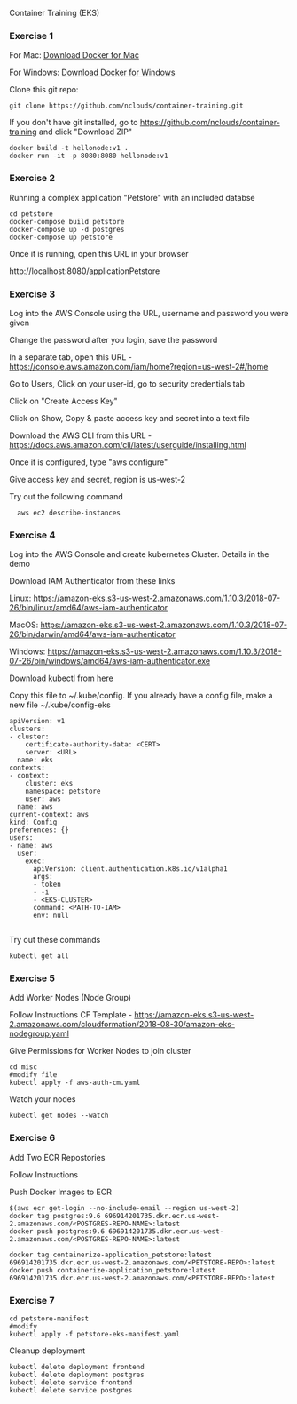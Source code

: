 
Container Training (EKS)

### Exercise 1

 For Mac: [Download Docker for Mac](https://docs.docker.com/docker-for-mac/install/)

 For Windows:  [Download Docker for Windows](https://docs.docker.com/docker-for-windows/install/)

 Clone this git repo: 
 ```
 git clone https://github.com/nclouds/container-training.git
 ```
 If you don't have git installed, go to https://github.com/nclouds/container-training and click "Download ZIP"

```
docker build -t hellonode:v1 .
docker run -it -p 8080:8080 hellonode:v1

```

### Exercise 2

Running a complex application "Petstore" with an included databse

```
cd petstore
docker-compose build petstore
docker-compose up -d postgres
docker-compose up petstore
```

Once it is running, open this URL in your browser

http://localhost:8080/applicationPetstore


### Exercise 3

  Log into the AWS Console using the URL, username and password you were given

  Change the password after you login, save the password

  In a separate tab, open this URL - https://console.aws.amazon.com/iam/home?region=us-west-2#/home

  Go to Users, Click on your user-id, go to security credentials tab

  Click on "Create Access Key"

  Click on Show, Copy & paste access key and secret into a text file



  Download the AWS CLI from this URL - https://docs.aws.amazon.com/cli/latest/userguide/installing.html

  Once it is configured, type "aws configure"

  Give access key and secret, region is us-west-2

  Try out the following command

```
  aws ec2 describe-instances

```

### Exercise 4

Log into the AWS Console and create kubernetes Cluster. Details in the demo


Download IAM Authenticator from these links

Linux: https://amazon-eks.s3-us-west-2.amazonaws.com/1.10.3/2018-07-26/bin/linux/amd64/aws-iam-authenticator

MacOS: https://amazon-eks.s3-us-west-2.amazonaws.com/1.10.3/2018-07-26/bin/darwin/amd64/aws-iam-authenticator

Windows: https://amazon-eks.s3-us-west-2.amazonaws.com/1.10.3/2018-07-26/bin/windows/amd64/aws-iam-authenticator.exe

Download kubectl from [here](https://kubernetes.io/docs/tasks/tools/install-kubectl/)

Copy this file to ~/.kube/config. 
If you already have a config file, make a new file ~/.kube/config-eks

```
apiVersion: v1
clusters:
- cluster:
    certificate-authority-data: <CERT>
    server: <URL>
  name: eks
contexts:
- context:
    cluster: eks
    namespace: petstore
    user: aws
  name: aws
current-context: aws
kind: Config
preferences: {}
users:
- name: aws
  user:
    exec:
      apiVersion: client.authentication.k8s.io/v1alpha1
      args:
      - token
      - -i
      - <EKS-CLUSTER>
      command: <PATH-TO-IAM>
      env: null


```

Try out these commands

```
kubectl get all

```


### Exercise 5

Add Worker Nodes (Node Group)

Follow Instructions
CF Template - https://amazon-eks.s3-us-west-2.amazonaws.com/cloudformation/2018-08-30/amazon-eks-nodegroup.yaml

Give Permissions for Worker Nodes to join cluster


```
cd misc
#modify file
kubectl apply -f aws-auth-cm.yaml

```

Watch your nodes

```
kubectl get nodes --watch
```

### Exercise 6

Add Two ECR Repostories 

Follow Instructions

Push Docker Images to ECR

```
$(aws ecr get-login --no-include-email --region us-west-2)
docker tag postgres:9.6 696914201735.dkr.ecr.us-west-2.amazonaws.com/<POSTGRES-REPO-NAME>:latest
docker push postgres:9.6 696914201735.dkr.ecr.us-west-2.amazonaws.com/<POSTGRES-REPO-NAME>:latest

docker tag containerize-application_petstore:latest 696914201735.dkr.ecr.us-west-2.amazonaws.com/<PETSTORE-REPO>:latest
docker push containerize-application_petstore:latest 696914201735.dkr.ecr.us-west-2.amazonaws.com/<PETSTORE-REPO>:latest

```

### Exercise 7

```
cd petstore-manifest
#modify
kubectl apply -f petstore-eks-manifest.yaml
```

Cleanup deployment
```
kubectl delete deployment frontend
kubectl delete deployment postgres
kubectl delete service frontend
kubectl delete service postgres
```









